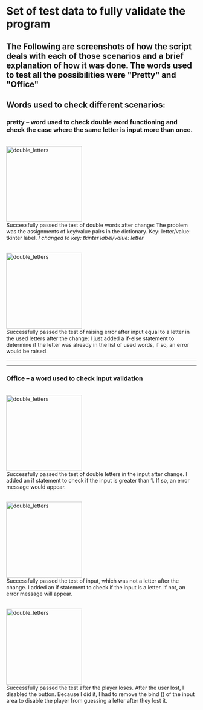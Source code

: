 # Set of test data to fully validate the program 
## The Following are screenshots of how the script deals with each of those scenarios and a brief explanation of how it was done. The words used to test all the possibilities were "Pretty" and "Office"

## **Words used to check different scenarios:**
### **pretty** – word used to check double word functioning and check the case where the same letter is input more than once.

<br><img alt="double_letters" width="200" height="auto" src="https://github.com/user-attachments/assets/9edb9385-709a-4786-a380-fc6b717796f5"><br>
Successfully passed the test of double words after change: 
The problem was the assignments of key/value pairs in the dictionary.
Key: letter/value: tkinter label. 
_I changed to key: tkinter label/value: letter_

<br><img alt="double_letters" width="200" height="auto" src="https://github.com/user-attachments/assets/1d8fe182-7093-45e2-bcc4-cb5475789245"><br>
Successfully passed the test of raising error after input equal to a letter in the used letters after the change: 
I just added a if-else statement to determine if the letter was already in the list of used words, if so, an error would be raised. 

----------------------------------------------------------------------------------------------------------------------------------------------
----------------------------------------------------------------------------------------------------------------------------------------------

### **Office – a word used to check input validation**
<br><img alt="double_letters" width="200" height="auto" src="https://github.com/user-attachments/assets/a3c74c84-d0ef-4f58-b58c-ebe754639971"><br>
Successfully passed the test of double letters in the input after change.
I added an if statement to check if the input is greater than 1. If so, an error message would appear.

<br><img alt="double_letters" width="200" height="auto" src="https://github.com/user-attachments/assets/1e5f1ba9-49fb-4c15-a505-37e2d3c8f582"><br>
Successfully passed the test of input, which was not a letter after the change.
I added an if statement to check if the input is a letter. If not, an error message will appear.


<br><img alt="double_letters" width="200" height="auto" src="https://github.com/user-attachments/assets/f4593d2a-e7fb-4fbf-9468-78524b435fa5"><br>
Successfully passed the test after the player loses.
After the user lost, I disabled the button. Because I did it, I had to remove the bind () of the input area to disable the player from guessing a letter after they lost it.

